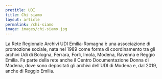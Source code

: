 ```yaml
---
pretitle: UDI
title: Chi siamo
layout: article
permalink: /chi-siamo
image: images/chi-siamo.jpg
---
```


La Rete Regionale Archivi UDI Emilia-Romagna è una associazione di promozione sociale, nata nel 1989 come forma di coordinamento tra gli archivi Udi di Bologna, Ferrara, Forlì, Imola, Modena, Ravenna e Reggio Emilia. Fa parte della rete anche il Centro Documentazione Donna di Modena, dove sono depositati gli archivi dell’UDI di Modena e, dal 2019, anche di Reggio Emilia.
